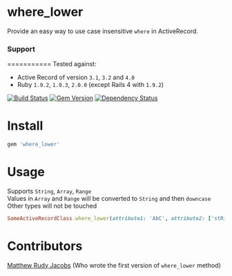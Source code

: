 where_lower
===========

Provide an easy way to use case insensitive `where` in ActiveRecord.

### Support
===========
Tested against:
- Active Record of version `3.1`, `3.2` and `4.0`
- Ruby `1.9.2`, `1.9.3`, `2.0.0` (except Rails 4 with `1.9.2`)

[![Build Status](https://travis-ci.org/PikachuEXE/where_lower.png?branch=master)](https://travis-ci.org/PikachuEXE/where_lower)
[![Gem Version](https://badge.fury.io/rb/where_lower.png)](http://badge.fury.io/rb/where_lower)
[![Dependency Status](https://gemnasium.com/PikachuEXE/where_lower.png)](https://gemnasium.com/PikachuEXE/where_lower)

Install
=======

```ruby
gem 'where_lower'
```

Usage
=====
Supports `String`, `Array`, `Range`  
Values in `Array` and `Range` will be converted to `String` and then `downcase`  
Other types will not be touched

```ruby
SomeActiveRecordClass.where_lower(attribute1: 'AbC', attribute2: ['stRing', 123, :symBol], attribute3: ('AA'..'AZ'))
```

Contributors
============
[Matthew Rudy Jacobs](https://github.com/matthewrudy) (Who wrote the first version of `where_lower` method)
